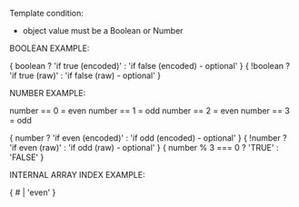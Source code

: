 Template condition:

- object value must be a Boolean or Number

BOOLEAN EXAMPLE:

{ boolean ? 'if true (encoded)' : 'if false (encoded) - optional' }
{ !boolean ? 'if true (raw)' : 'if false (raw) - optional' }

NUMBER EXAMPLE:

number == 0 = even
number == 1 = odd
number == 2 = even
number == 3 = odd

{ number ? 'if even (encoded)' : 'if odd (encoded) - optional' }
{ !number ? 'if even (raw)' : 'if odd (raw) - optional' }
{ number % 3 === 0 ? 'TRUE' : 'FALSE' }

INTERNAL ARRAY INDEX EXAMPLE:

{ # | 'even' }